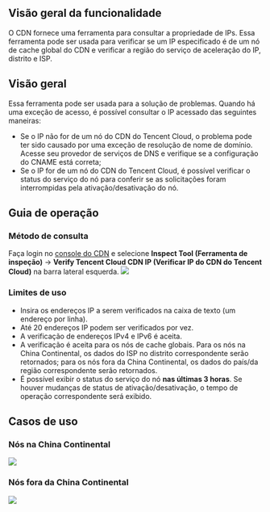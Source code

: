 ## Visão geral da funcionalidade
O CDN fornece uma ferramenta para consultar a propriedade de IPs. Essa ferramenta pode ser usada para verificar se um IP especificado é de um nó de cache global do CDN e verificar a região do serviço de aceleração do IP, distrito e ISP.
## Visão geral
Essa ferramenta pode ser usada para a solução de problemas. Quando há uma exceção de acesso, é possível consultar o IP acessado das seguintes maneiras:
- Se o IP não for de um nó do CDN do Tencent Cloud, o problema pode ter sido causado por uma exceção de resolução de nome de domínio. Acesse seu provedor de serviços de DNS e verifique se a configuração do CNAME está correta;
- Se o IP for de um nó do CDN do Tencent Cloud, é possível verificar o status do serviço do nó para conferir se as solicitações foram interrompidas pela ativação/desativação do nó.

## Guia de operação
### Método de consulta
Faça login no [console do CDN](https://console.cloud.tencent.com/cdn) e selecione **Inspect Tool (Ferramenta de inspeção)** -> **Verify Tencent Cloud CDN IP (Verificar IP do CDN do Tencent Cloud)** na barra lateral esquerda.
![](https://main.qcloudimg.com/raw/7c72a39a1c0f33e633057d02af9c3a6f.png)
### Limites de uso
- Insira os endereços IP a serem verificados na caixa de texto (um endereço por linha).
- Até 20 endereços IP podem ser verificados por vez.
- A verificação de endereços IPv4 e IPv6 é aceita.
- A verificação é aceita para os nós de cache globais. Para os nós na China Continental, os dados do ISP no distrito correspondente serão retornados; para os nós fora da China Continental, os dados do país/da região correspondente serão retornados.
- É possível exibir o status do serviço do nó **nas últimas 3 horas**. Se houver mudanças de status de ativação/desativação, o tempo de operação correspondente será exibido.

## Casos de uso
### Nós na China Continental
![](https://main.qcloudimg.com/raw/92a04bfdc0905c9be0465d3dc4825dd3.png)
### Nós fora da China Continental
![](https://main.qcloudimg.com/raw/6a2e1b6f94362d5508ed98a52bd2d125.png)







